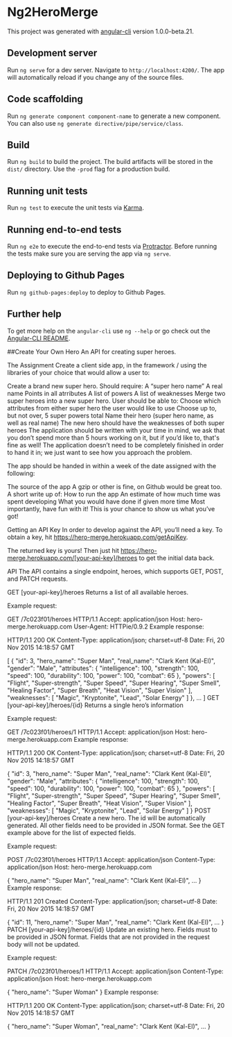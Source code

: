 # Ng2HeroMerge

This project was generated with [angular-cli](https://github.com/angular/angular-cli) version 1.0.0-beta.21.

## Development server
Run `ng serve` for a dev server. Navigate to `http://localhost:4200/`. The app will automatically reload if you change any of the source files.

## Code scaffolding

Run `ng generate component component-name` to generate a new component. You can also use `ng generate directive/pipe/service/class`.

## Build

Run `ng build` to build the project. The build artifacts will be stored in the `dist/` directory. Use the `-prod` flag for a production build.

## Running unit tests

Run `ng test` to execute the unit tests via [Karma](https://karma-runner.github.io).

## Running end-to-end tests

Run `ng e2e` to execute the end-to-end tests via [Protractor](http://www.protractortest.org/).
Before running the tests make sure you are serving the app via `ng serve`.

## Deploying to Github Pages

Run `ng github-pages:deploy` to deploy to Github Pages.

## Further help

To get more help on the `angular-cli` use `ng --help` or go check out the [Angular-CLI README](https://github.com/angular/angular-cli/blob/master/README.md).

##Create Your Own Hero
An API for creating super heroes.

The Assignment
Create a client side app, in the framework / using the libraries of your choice that would allow a user to:

Create a brand new super hero.
Should require:
A “super hero name”
A real name
Points in all atrributes
A list of powers
A list of weaknesses
Merge two super heroes into a new super hero.
User should be able to:
Choose which attributes from either super hero the user would like to use
Choose up to, but not over, 5 super powers total
Name their hero (super hero name, as well as real name)
The new hero should have the weaknesses of both super heroes
The application should be written with your time in mind, we ask that you don’t spend more than 5 hours working on it, but if you’d like to, that's fine as well! The application doesn’t need to be completely finished in order to hand it in; we just want to see how you approach the problem.

The app should be handed in within a week of the date assigned with the following:

The source of the app
A gzip or other is fine, on Github would be great too.
A short write up of:
How to run the app
An estimate of how much time was spent developing
What you would have done if given more time
Most importantly, have fun with it! This is your chance to show us what you’ve got!

Getting an API Key
In order to develop against the API, you’ll need a key. To obtain a key, hit https://hero-merge.herokuapp.com/getApiKey.

The returned key is yours! Then just hit https://hero-merge.herokuapp.com/[your-api-key]/heroes to get the initial data back.

API
The API contains a single endpoint, heroes, which supports GET, POST, and PATCH requests.

GET [your-api-key]/heroes
Returns a list of all available heroes.

Example request:

GET /7c023f01/heroes HTTP/1.1
Accept: application/json
Host: hero-merge.herokuapp.com
User-Agent: HTTPie/0.9.2
Example response:

HTTP/1.1 200 OK
Content-Type: application/json; charset=utf-8
Date: Fri, 20 Nov 2015 14:18:57 GMT

[
    {
        "id": 3,
        "hero_name": "Super Man",
        "real_name": "Clark Kent (Kal-El)",
        "gender": "Male",
        "attributes": {
            "intelligence": 100,
            "strength": 100,
            "speed": 100,
            "durability": 100,
            "power": 100,
            "combat": 65
        },
        "powers": [
            "Flight",
            "Super-strength",
            "Super Speed",
            "Super Hearing",
            "Super Smell",
            "Healing Factor",
            "Super Breath",
            "Heat Vision",
            "Super Vision"
        ],
        "weaknesses": [
            "Magic",
            "Kryptonite",
            "Lead",
            "Solar Energy"
        ]
    },
    ...
]
GET [your-api-key]/heroes/{id}
Returns a single hero’s information

Example request:

GET /7c023f01/heroes/1 HTTP/1.1
Accept: application/json
Host: hero-merge.herokuapp.com
Example response:

HTTP/1.1 200 OK
Content-Type: application/json; charset=utf-8
Date: Fri, 20 Nov 2015 14:18:57 GMT

{
    "id": 3,
    "hero_name": "Super Man",
    "real_name": "Clark Kent (Kal-El)",
    "gender": "Male",
    "attributes": {
        "intelligence": 100,
        "strength": 100,
        "speed": 100,
        "durability": 100,
        "power": 100,
        "combat": 65
    },
    "powers": [
        "Flight",
        "Super-strength",
        "Super Speed",
        "Super Hearing",
        "Super Smell",
        "Healing Factor",
        "Super Breath",
        "Heat Vision",
        "Super Vision"
    ],
    "weaknesses": [
        "Magic",
        "Kryptonite",
        "Lead",
        "Solar Energy"
    ]
}
POST [your-api-key]/heroes
Create a new hero. The id will be automatically generated. All other fields need to be provided in JSON format. See the GET example above for the list of expected fields.

Example request:

POST /7c023f01/heroes HTTP/1.1
Accept: application/json
Content-Type: application/json
Host: hero-merge.herokuapp.com

{
    "hero_name": "Super Man",
    "real_name": "Clark Kent (Kal-El)",
    ...
}
Example response:

HTTP/1.1 201 Created
Content-Type: application/json; charset=utf-8
Date: Fri, 20 Nov 2015 14:18:57 GMT

{
    "id": 11,
    "hero_name": "Super Man",
    "real_name": "Clark Kent (Kal-El)",
    ...
}
PATCH [your-api-key]/heroes/{id}
Update an existing hero. Fields must to be provided in JSON format. Fields that are not provided in the request body will not be updated.

Example request:

PATCH /7c023f01/heroes/1 HTTP/1.1
Accept: application/json
Content-Type: application/json
Host: hero-merge.herokuapp.com

{
    "hero_name": "Super Woman"
}
Example response:

HTTP/1.1 200 OK
Content-Type: application/json; charset=utf-8
Date: Fri, 20 Nov 2015 14:18:57 GMT

{
    "hero_name": "Super Woman",
    "real_name": "Clark Kent (Kal-El)",
    ...
}

